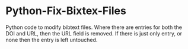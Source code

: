 # Python-Fix-Bixtex-Files
Python code to modify bibtext files. Where there are entries for both the DOI and URL, then the URL field is removed. If there is just only entry, or none then the entry is left untouched.
